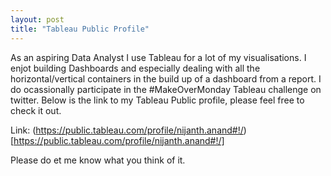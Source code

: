 ```yaml
---
layout: post
title: "Tableau Public Profile"
---
```

As an aspiring Data Analyst I use Tableau for a lot of my visualisations. I enjot building Dashboards and especially dealing with all the horizontal/vertical containers in the build up of a dashboard from a report. I do ocassionally participate in the #MakeOverMonday Tableau challenge on twitter. Below is the link to my Tableau Public profile, please feel free to check it out.

Link: (https://public.tableau.com/profile/nijanth.anand#!/)[https://public.tableau.com/profile/nijanth.anand#!/]

Please do et me know what you think of it. 
